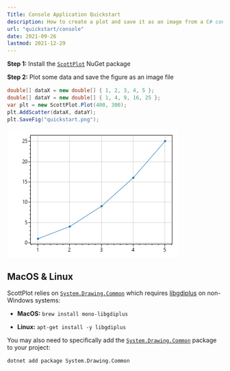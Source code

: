 ```yaml
---
Title: Console Application Quickstart
description: How to create a plot and save it as an image from a C# console application
url: "quickstart/console"
date: 2021-09-26
lastmod: 2021-12-29
---
```


**Step 1:** Install the [`ScottPlot`](https://www.nuget.org/packages/ScottPlot) NuGet package

**Step 2:** Plot some data and save the figure as an image file

```cs
double[] dataX = new double[] { 1, 2, 3, 4, 5 };
double[] dataY = new double[] { 1, 4, 9, 16, 25 };
var plt = new ScottPlot.Plot(400, 300);
plt.AddScatter(dataX, dataY);
plt.SaveFig("quickstart.png");
```

![](scottplot-quickstart-console.png)

## MacOS & Linux

ScottPlot relies on [`System.Drawing.Common`](https://www.nuget.org/packages/System.Drawing.Common) which requires [libgdiplus](https://www.mono-project.com/docs/gui/libgdiplus/) on non-Windows systems:

* **MacOS:** `brew install mono-libgdiplus`

* **Linux:** `apt-get install -y libgdiplus`

You may also need to specifically add the [`System.Drawing.Common`](https://www.nuget.org/packages/System.Drawing.Common) package to your project:

```
dotnet add package System.Drawing.Common
```